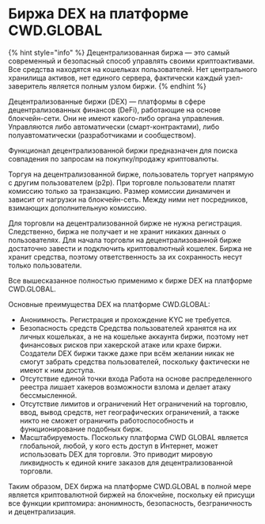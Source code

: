 # Биржа DEX на платформе CWD.GLOBAL

{% hint style="info" %}
Децентрализованная биржа — это самый современный и безопасный способ управлять своими криптоактивами. Все средства находятся на кошельках пользователей. Нет центрального хранилища активов, нет единого сервера, фактически каждый узел-заверитель является полным узлом биржи.
{% endhint %}

Децентрализованные биржи (DEX) — платформы в сфере децентрализованных финансов (DeFi), работающие на основе блокчейн-сети. Они не имеют какого-либо органа управления. Управляются либо автоматически (смарт-контрактами), либо полуавтоматически (разработчиками и сообществом).

Функционал децентрализованной биржи предназначен для поиска совпадения по запросам на покупку/продажу криптовалюты.

Торгуя на децентрализованной бирже, пользователь торгует напрямую с другим пользователем (p2p). При торговле пользователи платят комиссию только за транзакцию. Размер комиссии динамичен и зависит от нагрузки на блокчейн-сеть. Между ними нет посредников, взимающих дополнительную комиссию.

Для торговли на децентрализованной бирже не нужна регистрация. Следственно, биржа не получает и не хранит никаких данных о пользователях. Для начала торговли на децентрализованной бирже достаточно завести и подключить криптовалютный кошелек. Биржа не хранит средства, поэтому ответственность за их сохранность несут только пользователи.

Все вышесказанное полностью применимо к бирже DEX на платформе CWD.GLOBAL.

Основные преимущества DEX на платформе CWD.GLOBAL:

* Анонимность. Регистрация и прохождение KYC не требуется.
* Безопасность средств Средства пользователей хранятся на их личных кошельках, а не на кошельке аккаунта биржи, поэтому нет финансовых рисков при хакерской атаке или крахе биржи. Создатели DEX биржи также даже при всём желании никак не смогут забрать средства пользователей, поскольку фактически не имеют к ним доступа.
* Отсутствие единой точки входа Работа на основе распределенного реестра лишает хакеров возможности взлома и делает атаку бессмысленной.
* Отсутствие лимитов и ограничений Нет ограничений на торговлю, ввод, вывод средств, нет географических ограничений, а также никто не сможет ограничить работоспособность и функционирование подобных бирж.
* Масштабируемость. Поскольку платформа CWD GLOBAL является глобальной, любой, у кого есть доступ в Интернет, может использовать DEX для торговли. Это приводит мировую ликвидность к единой книге заказов для децентрализованной торговли.

Таким образом, DEX биржа на платформе CWD.GLOBAL в полной мере является криптовалютной биржей на блокчейне, поскольку ей присущи все функции криптомира: анонимность, безопасность, безграничность и децентрализация.
